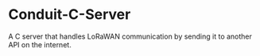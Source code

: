 # Conduit-C-Server
A C server that handles LoRaWAN communication by sending it to another API on the internet.
